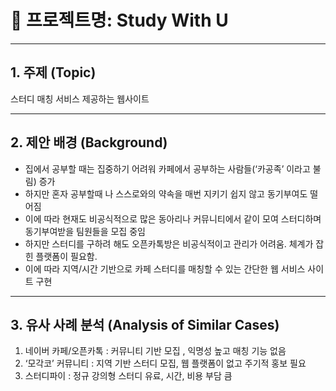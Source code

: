 # 📘 프로젝트명: Study With U

---

## 1. 주제 (Topic)
스터디 매칭 서비스 제공하는 웹사이트


---

## 2. 제안 배경 (Background)
- 집에서 공부할 때는 집중하기 어려워 카페에서 공부하는 사람들(‘카공족’ 이라고 불림) 증가
- 하지만 혼자 공부할때 나 스스로와의 약속을 매번 지키기 쉽지 않고 동기부여도 떨어짐
- 이에 따라 현재도 비공식적으로 많은 동아리나 커뮤니티에서 같이 모여 스터디하며 동기부여받을 팀원들을 모집 중임
- 하지만 스터디를 구하려 해도 오픈카톡방은 비공식적이고 관리가 어려움. 체계가 잡힌 플랫폼이 필요함.
- 이에 따라 지역/시간 기반으로 카페 스터디를 매칭할 수 있는 간단한 웹 서비스 사이트 구현

---

## 3. 유사 사례 분석 (Analysis of Similar Cases)



1. 네이버 카페/오픈카톡 :	커뮤니티 기반 모집 , 익명성 높고 매칭 기능 없음
2. ‘모각코’ 커뮤니티 : 지역 기반 스터디 모집,	웹 플랫폼이 없고 주기적 홍보 필요
3. 스터디파이	: 정규 강의형 스터디 유료,	시간, 비용 부담 큼

